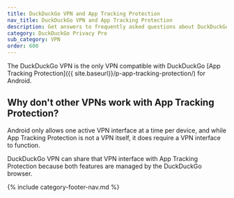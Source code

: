 ```yaml
---
title: DuckDuckGo VPN and App Tracking Protection
nav_title: DuckDuckGo VPN and App Tracking Protection
description: Get answers to frequently asked questions about DuckDuckGo VPN, which gives you an extra layer of protection online, hiding your location and IP address from the sites you visit.
category: DuckDuckGo Privacy Pro
sub_category: VPN
order: 600
---
```


The DuckDuckGo VPN is the only VPN compatible with DuckDuckGo [App Tracking Protection]({{ site.baseurl}}/p-app-tracking-protection/) for Android.

## Why don't other VPNs work with App Tracking Protection?

Android only allows one active VPN interface at a time per device, and while App Tracking Protection is not a VPN itself, it does require a VPN interface to function.

DuckDuckGo VPN can share that VPN interface with App Tracking Protection because both features are managed by the DuckDuckGo browser.

{% include category-footer-nav.md %}
